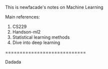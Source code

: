 This is newfacade's notes on Machine Learning

Main references:

1. CS229
2. Handson-ml2
3. Statistical learning methods
4. Dive into deep learning

============================

Dadada
